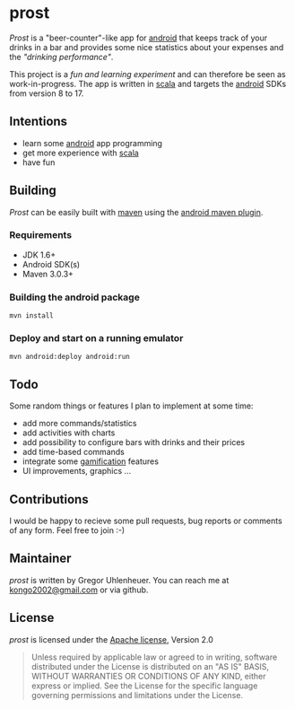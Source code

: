 # prost

*Prost* is a "beer-counter"-like app for [android][android] that keeps track of
your drinks in a bar and provides some nice statistics about your expenses and
the *"drinking performance"*.

This project is a *fun and learning experiment* and can therefore be seen as
work-in-progress. The app is written in [scala][scala] and targets the
[android][android] SDKs from version 8 to 17.


## Intentions

- learn some [android][android] app programming
- get more experience with [scala][scala]
- have fun


## Building

*Prost* can be easily built with [maven][maven] using the [android maven
plugin][plugin].


### Requirements

- JDK 1.6+
- Android SDK(s)
- Maven 3.0.3+

### Building the android package

	mvn install


### Deploy and start on a running emulator

	mvn android:deploy android:run


## Todo

Some random things or features I plan to implement at some time:

- add more commands/statistics
- add activities with charts
- add possibility to configure bars with drinks and their prices
- add time-based commands
- integrate some [gamification][gamification] features
- UI improvements, graphics ...


## Contributions

I would be happy to recieve some pull requests, bug reports or comments of any
form.  Feel free to join :-)


## Maintainer

*prost* is written by Gregor Uhlenheuer. You can reach me at
[kongo2002@gmail.com][mail] or via github.


## License

*prost* is licensed under the [Apache license][apache], Version 2.0

> Unless required by applicable law or agreed to in writing, software
> distributed under the License is distributed on an "AS IS" BASIS,
> WITHOUT WARRANTIES OR CONDITIONS OF ANY KIND, either express or implied.
> See the License for the specific language governing permissions and
> limitations under the License.

[android]: http://android.com
[scala]: http://scala-lang.org
[apache]: http://www.apache.org/licenses/LICENSE-2.0
[mail]: mailto:kongo2002@gmail.com
[gamification]: http://en.wikipedia.org/wiki/Gamification
[maven]: http://maven.apache.org
[plugin]: http://code.google.com/p/maven-android-plugin

<!-- vim: set noet ts=4 sw=4 sts=4 tw=80: -->
